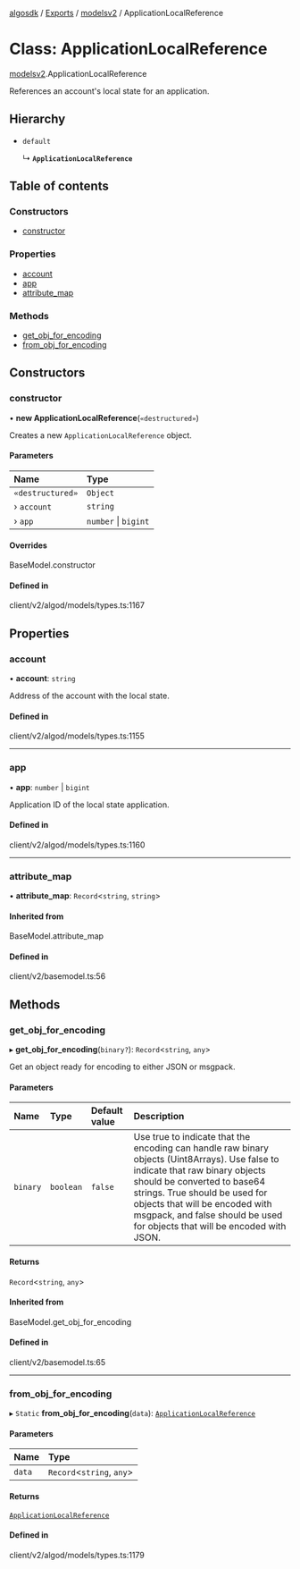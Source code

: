 [algosdk](../README.md) / [Exports](../modules.md) / [modelsv2](../modules/modelsv2.md) / ApplicationLocalReference

# Class: ApplicationLocalReference

[modelsv2](../modules/modelsv2.md).ApplicationLocalReference

References an account's local state for an application.

## Hierarchy

- `default`

  ↳ **`ApplicationLocalReference`**

## Table of contents

### Constructors

- [constructor](modelsv2.ApplicationLocalReference.md#constructor)

### Properties

- [account](modelsv2.ApplicationLocalReference.md#account)
- [app](modelsv2.ApplicationLocalReference.md#app)
- [attribute\_map](modelsv2.ApplicationLocalReference.md#attribute_map)

### Methods

- [get\_obj\_for\_encoding](modelsv2.ApplicationLocalReference.md#get_obj_for_encoding)
- [from\_obj\_for\_encoding](modelsv2.ApplicationLocalReference.md#from_obj_for_encoding)

## Constructors

### constructor

• **new ApplicationLocalReference**(`«destructured»`)

Creates a new `ApplicationLocalReference` object.

#### Parameters

| Name | Type |
| :------ | :------ |
| `«destructured»` | `Object` |
| › `account` | `string` |
| › `app` | `number` \| `bigint` |

#### Overrides

BaseModel.constructor

#### Defined in

client/v2/algod/models/types.ts:1167

## Properties

### account

• **account**: `string`

Address of the account with the local state.

#### Defined in

client/v2/algod/models/types.ts:1155

___

### app

• **app**: `number` \| `bigint`

Application ID of the local state application.

#### Defined in

client/v2/algod/models/types.ts:1160

___

### attribute\_map

• **attribute\_map**: `Record`\<`string`, `string`\>

#### Inherited from

BaseModel.attribute\_map

#### Defined in

client/v2/basemodel.ts:56

## Methods

### get\_obj\_for\_encoding

▸ **get_obj_for_encoding**(`binary?`): `Record`\<`string`, `any`\>

Get an object ready for encoding to either JSON or msgpack.

#### Parameters

| Name | Type | Default value | Description |
| :------ | :------ | :------ | :------ |
| `binary` | `boolean` | `false` | Use true to indicate that the encoding can handle raw binary objects (Uint8Arrays). Use false to indicate that raw binary objects should be converted to base64 strings. True should be used for objects that will be encoded with msgpack, and false should be used for objects that will be encoded with JSON. |

#### Returns

`Record`\<`string`, `any`\>

#### Inherited from

BaseModel.get\_obj\_for\_encoding

#### Defined in

client/v2/basemodel.ts:65

___

### from\_obj\_for\_encoding

▸ `Static` **from_obj_for_encoding**(`data`): [`ApplicationLocalReference`](modelsv2.ApplicationLocalReference.md)

#### Parameters

| Name | Type |
| :------ | :------ |
| `data` | `Record`\<`string`, `any`\> |

#### Returns

[`ApplicationLocalReference`](modelsv2.ApplicationLocalReference.md)

#### Defined in

client/v2/algod/models/types.ts:1179
